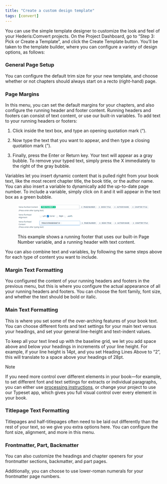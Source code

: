 ```yaml
---
title: "Create a custom design template"
tags: [convert]
---
```

 
<html><body><section data-type="chapter" class="hsecchapter" data-hederis-type="hsecchapter" id="convert-template-designer" data-pi-attrs="id: convert-template-designer; data-tags: convert;" role="doc-chapter" data-tags="convert" data-author-name=" " data-book-title=" " title="Create a custom design template"><p class="hblkp" data-hederis-type="hblkp" id="pbY5UmfPx">You can use the simple template designer to customize the look and feel of your Hederis:Comvert projects. On the Project Dashboard, go to &#8220;Step 3: Pick or Create a Template&#8221;, and click the Create Template button. You&#8217;ll be taken to the template builder, where you can configure a variety of design options, as follows:</p><section class="hwprsubsection" data-hederis-type="hwprsubsection" id="pWIlbKB4U" data-type="subsection" title="General Page Setup"><h1 data-hederis-type="hblktitle" class="hblktitle" id="pSSyqETin">General Page Setup</h1><p class="hblkp" data-hederis-type="hblkp" id="pOQZZjvu0">You can configure the default trim size for your new template, and choose whether or not chapters should always start on a recto (right-hand) page.</p></section><section class="hwprsubsection" data-hederis-type="hwprsubsection" id="pRL91JljO" data-type="subsection" title="Page Margins"><h1 data-hederis-type="hblktitle" class="hblktitle" id="prQnN4E7z">Page Margins</h1><p class="hblkp" data-hederis-type="hblkp" id="pDjuxyTWL">In this menu, you can set the default margins for your chapters, and also configure the running header and footer content. Running headers and footers can consist of text content, or use our built-in variables. To add text to your running headers or footers:</p><ol class="hwprnumlist" data-hederis-type="hwprnumlist" id="pylxwmtEA"><li class="hblkoli" data-hederis-type="hblkoli" id="li3zqYLcN8"><p class="hblkoli" data-hederis-type="hblklip" id="pnvfUwyUA">Click inside the text box, and type an opening quotation mark (&#8220;).</p></li><li class="hblkoli" data-hederis-type="hblkoli" id="liduLbYvyq"><p class="hblkoli" data-hederis-type="hblklip" id="pn9lXWXhA">Now type the text that you want to appear, and then type a closing quotation mark (&#8221;).</p></li><li class="hblkoli" data-hederis-type="hblkoli" id="liHgpCQ4YA"><p class="hblkoli" data-hederis-type="hblklip" id="peCl7zhfM">Finally, press the Enter or Return key. Your text will appear as a gray bubble. To remove your typed text, simply press the X immediately to the right of the gray bubble.</p></li></ol><p class="hblkp" data-hederis-type="hblkp" id="pZN8Qf4FZ">Variables let you insert dynamic content that is pulled right from your book text, like the most recent chapter title, the book title, or the author name. You can also insert a variable to dynamically add the up-to-date page number. To include a variable, simply click on it and it will appear in the text box as a green bubble.</p><figure class="hwprfig" data-hederis-type="hwprfig" id="pVUEJA1Pw"><img data-hederis-type="hblkimg" class="hblkimg" id="p2OjvLtgV" src="/images/runheadfoot.png" data-img-src="/images/runheadfoot.png"/><p class="hblkcaption" data-hederis-type="hblkcaption" id="pC5SDvUhD">This example shows a running footer that uses our built-in Page Number variable, and a running header with text content.</p></figure><p class="hblkp" data-hederis-type="hblkp" id="plhPDHVFq">You can also combine text and variables, by following the same steps above for each type of content you want to include.</p></section><section class="hwprsubsection" data-hederis-type="hwprsubsection" id="p84ABe6se" data-type="subsection" title="Margin Text Formatting"><h1 data-hederis-type="hblktitle" class="hblktitle" id="pGZT4ZgK7">Margin Text Formatting</h1><p class="hblkp" data-hederis-type="hblkp" id="pBPFCcHIE">You configured the content of your running headers and footers in the previous menu, but this is where you configure the actual appearance of all your running headers and footers. You can choose the font family, font size, and whether the text should be bold or italic.</p></section><section class="hwprsubsection" data-hederis-type="hwprsubsection" id="pzTxGCa1v" data-type="subsection" title="Main Text Formatting"><h1 data-hederis-type="hblktitle" class="hblktitle" id="ppfWWOQDx">Main Text Formatting</h1><p class="hblkp" data-hederis-type="hblkp" id="pqsCm8PZL">This is where you set some of the over-arching features of your book text. You can choose different fonts and text settings for your main text versus your headings, and set your general line-height and text-indent values.</p><p class="hblkp" data-hederis-type="hblkp" id="px6cfCobz">To keep all your text lined up with the baseline grid, we let you add space above and below your headings in increments of your line height. For example, if your line height is 14pt, and you set Heading Lines Above to &#8220;2&#8221;, this will translate to a space above your headings of 28pt. </p><aside class="hwprbox box" data-hederis-type="hwprbox" id="pY4UjNqlS" data-type="sidebar"><p class="hblktype" data-hederis-type="hblktype" id="pjik26G3Q">Note</p><p class="hblkp" data-hederis-type="hblkp" id="p3QFAmxKT">If you need more control over different elements in your book&#8212;for example, to set different font and text settings for extracts or individual paragraphs, you can either use <a href="{% link _docs/custom-design.md %}" class="hspana" data-hederis-type="hspana" id="p0yWypwYI">processing instructions</a>, or change your project to use our Typeset app, which gives you full visual control over every element in your book.</p></aside></section><section class="hwprsubsection" data-hederis-type="hwprsubsection" id="pRFdZB0LW" data-type="subsection" title="Titlepage Text Formatting"><h1 data-hederis-type="hblktitle" class="hblktitle" id="p7Z1AUI7U">Titlepage Text Formatting</h1><p class="hblkp" data-hederis-type="hblkp" id="pW0xCwCi4">Titlepages and half-titlepages often need to be laid out differently than the rest of your text, so we give you extra options here. You can configure the font size, alignment, and more in this menu.</p></section><section class="hwprsubsection" data-hederis-type="hwprsubsection" id="pavYKo05I" data-type="subsection" title="Frontmatter, Part, Backmatter"><h1 data-hederis-type="hblktitle" class="hblktitle" id="pHNwxwi8T">Frontmatter, Part, Backmatter</h1><p class="hblkp" data-hederis-type="hblkp" id="pSZ6CN0ax">You can also customize the headings and chapter openers for your frontmatter sections, backmatter, and part pages.</p><p class="hblkp" data-hederis-type="hblkp" id="pybJSnoi1">Additionally, you can choose to use lower-roman numerals for your frontmatter page numbers.</p></section></section></body></html>

